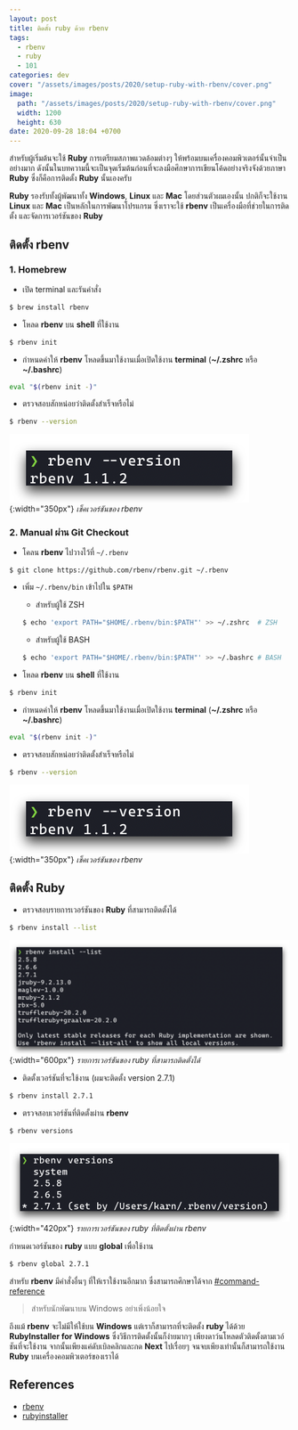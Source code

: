 ```yaml
---
layout: post
title: ติดตั้ง ruby ด้วย rbenv
tags:
  - rbenv
  - ruby
  - 101
categories: dev
cover: "/assets/images/posts/2020/setup-ruby-with-rbenv/cover.png"
image:
  path: "/assets/images/posts/2020/setup-ruby-with-rbenv/cover.png"
  width: 1200
  height: 630
date: 2020-09-28 18:04 +0700
---
```

สำหรับผู้เริ่มต้นจะใช้ **Ruby** การเตรียมสภาพแวดล้อมต่างๆ ให้พร้อมบนเครื่องคอมพิวเตอร์นั้นจำเป็นอย่างมาก ดังนั้นในบทความนี้จะเป็นจุดเริ่มต้นก่อนที่จะลงมือศึกษาการเขียนโค้ดอย่างจริงจังด้วยภาษา **Ruby** ซึ่งก็คือการติดตั้ง **Ruby** นั้นเองครับ

**Ruby** รองรับทั้งผู้พัฒนาทั้ง **Windows**, **Linux** และ **Mac** โดยส่วนตัวผมเองนั้น ปกติก็จะใช้งาน **Linux** และ **Mac** เป็นหลักในการพัฒนาโปรแกรม ซึ่งเราจะใช้ **rbenv** เป็นเครื่องมือที่ช่วยในการติดตั้ง และจัดการเวอร์ชันของ **Ruby**

## ติดตั้ง rbenv

### 1. Homebrew
- เปิด terminal และรันคำสั่ง

```bash
$ brew install rbenv
```

- โหลด **rbenv** บน **shell** ที่ใช้งาน

```bash
$ rbenv init
```

- กำหนดค่าให้ **rbenv** โหลดขึ้นมาใช้งานเมื่อเปิดใช้งาน **terminal** (**~/.zshrc** หรือ **~/.bashrc**)

```bash
eval "$(rbenv init -)"
```

- ตรวจสอบสักหน่อยว่าติดตั้งสำเร็จหรือไม่

```bash
$ rbenv --version
```

![rbenv_version](/assets/images/posts/2020/setup-ruby-with-rbenv/rbenv_version.png){:width="350px"}
*เช็คเวอร์ชันของ rbenv*

### 2. Manual ผ่าน Git Checkout

- โคลน **rbenv** ไปวางไว้ที่ `~/.rbenv`

```bash
$ git clone https://github.com/rbenv/rbenv.git ~/.rbenv
```

- เพิ่ม `~/.rbenv/bin` เข้าไปใน `$PATH`

  - สำหรับผู้ใช้ ZSH

  ```bash
  $ echo 'export PATH="$HOME/.rbenv/bin:$PATH"' >> ~/.zshrc  # ZSH
  ```

  - สำหรับผู้ใช้ BASH

  ```bash
  $ echo 'export PATH="$HOME/.rbenv/bin:$PATH"' >> ~/.bashrc # BASH
  ```

- โหลด **rbenv** บน **shell** ที่ใช้งาน

```bash
$ rbenv init
```

- กำหนดค่าให้ **rbenv** โหลดขึ้นมาใช้งานเมื่อเปิดใช้งาน **terminal** (**~/.zshrc** หรือ **~/.bashrc**)

```bash
eval "$(rbenv init -)"
```

- ตรวจสอบสักหน่อยว่าติดตั้งสำเร็จหรือไม่

```bash
$ rbenv --version
```

![rbenv_version](/assets/images/posts/2020/setup-ruby-with-rbenv/rbenv_version.png){:width="350px"}
*เช็คเวอร์ชันของ rbenv*

## ติดตั้ง Ruby
- ตรวจสอบรายการเวอร์ชันของ **Ruby** ที่สามารถติดตั้งได้

```bash
$ rbenv install --list
```

![rbenv_version](/assets/images/posts/2020/setup-ruby-with-rbenv/rbenv_list.png){:width="600px"}
*รายการเวอร์ชันของ ruby ที่สามารถติดตั้งได้*

- ติดตั้งเวอร์ชันที่จะใช้งาน (ผมจะติดตั้ง version 2.7.1)

```bash
$ rbenv install 2.7.1
```

- ตรวจสอบเวอร์ชันที่ติดตั้งผ่าน **rbenv**

```bash
$ rbenv versions
```
![rbenv_version](/assets/images/posts/2020/setup-ruby-with-rbenv/rbenv_versions.png){:width="420px"}
*รายการเวอร์ชันของ ruby ที่ติดตั้งผ่าน rbenv*

กำหนดเวอร์ชันของ **ruby** แบบ **global** เพื่อใช้งาน

```bash
$ rbenv global 2.7.1
```

สำหรับ **rbenv** มีคำสั่งอื่นๆ ที่ให้เราใช้งานอีกมาก ซึ่งสามารถศึกษาได้จาก [#command-reference](https://github.com/rbenv/rbenv#command-reference)

> สำหรับนักพัฒนาบน Windows อย่าเพิ่งน้อยใจ

ถึงแม้ **rbenv** จะไม่มีให้ใช้บน **Windows** แต่เราก็สามารถที่จะติดตั้ง **ruby** ได้ด้วย **RubyInstaller for Windows** ซึ่งวิธีการติดตั้งนั้นก็ง่ายมากๆ เพียงดาว์นโหลดตัวติดตั้งตามเวอ์ชันที่จะใช้งาน จากนั้นเพียงแค่ดับเบิลคลิกและกด **Next** ไปเรื่อยๆ จนจบเพียงเท่านั้นก็สามารถใช้งาน **Ruby** บนเครื่องคอมพิวเตอร์ของเราได้

## References
- [rbenv](https://github.com/rbenv/rbenv)
- [rubyinstaller](https://rubyinstaller.org/)
